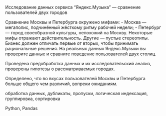 Исследование данных сервиса “Яндекс.Музыка” — сравнение пользователей двух городов

Сравнение Москвы и Петербурга окружено мифами: - Москва — мегаполис, подчинённый жёсткому
ритму рабочей недели; - Петербург — город своеобразной культуры, непохожий на Москву.
Некоторые мифы отражают действительность. Другие — пустые стереотипы. Бизнес должен
отличать первые от вторых, чтобы принимать рациональные решения. На реальных данных
Яндекс.Музыки вы проверите данные и сравните поведение пользователей двух столиц.

Проведена предобработка данных и их исследовательский анализ, проверены гипотезы 
о рассматриваемых городах.

Определено, что во вкусах пользователей Москвы и Петербурга больше общего чем различий, 
вопреки ожиданиям.

обработка данных, дубликаты, пропуски, логическая индексация, группировка, сортировка

Python, Pandas
